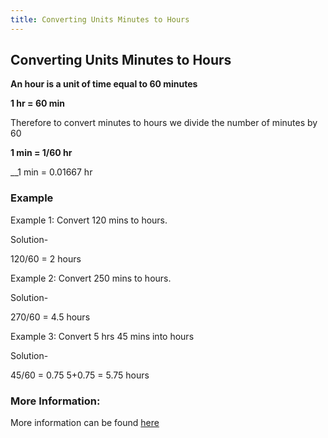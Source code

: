 ```yaml
---
title: Converting Units Minutes to Hours		
---
```


## Converting Units Minutes to Hours

__An hour is a unit of time equal to 60 minutes__

__1 hr = 60 min__

Therefore to convert minutes to hours we divide the number of minutes by 60

__1 min = 1/60 hr__

__1 min = 0.01667 hr


### Example

Example 1: Convert 120 mins to hours.

Solution-

120/60 = 2 hours

Example 2: Convert 250 mins to hours.

Solution-

270/60 = 4.5 hours

Example 3: Convert 5 hrs 45 mins into hours

Solution-

45/60 = 0.75
5+0.75 = 5.75 hours

### More Information:
More information can be found [here](https://www.wikihow.com/Convert-Minutes-to-Hours)
